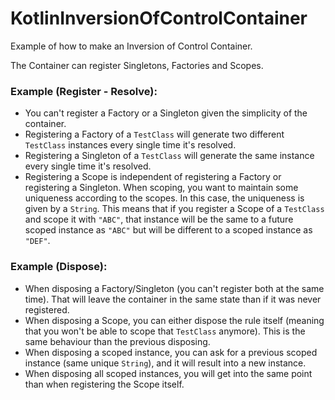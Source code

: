 # KotlinInversionOfControlContainer
Example of how to make an Inversion of Control Container.

The Container can register Singletons, Factories and Scopes.

### Example (Register - Resolve):

- You can't register a Factory or a Singleton given the simplicity of the container.
- Registering a Factory of a `TestClass` will generate two different `TestClass` instances every single time it's resolved.
- Registering a Singleton of a `TestClass` will generate the same instance every single time it's resolved.
- Registering a Scope is independent of registering a Factory or registering a Singleton. When scoping, you want to maintain some uniqueness according to the scopes. In this case, the uniqueness is given by a `String`. This means that if you register a Scope of a `TestClass` and scope it with `"ABC"`, that instance will be the same to a future scoped instance as `"ABC"` but will be different to a scoped instance as `"DEF"`.

### Example (Dispose):
- When disposing a Factory/Singleton (you can't register both at the same time). That will leave the container in the same state than if it was never registered.
- When disposing a Scope, you can either dispose the rule itself (meaning that you won't be able to scope that `TestClass` anymore). This is the same behaviour than the previous disposing.
- When disposing a scoped instance, you can ask for a previous scoped instance (same unique `String`), and it will result into a new instance.
- When disposing all scoped instances, you will get into the same point than when registering the Scope itself.
